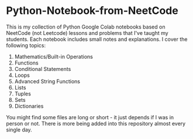 # Python-Notebook-from-NeetCode

This is my collection of Python Google Colab notebooks based on NeetCode (not Leetcode) lessons and problems that I've taught my students. Each notebook includes small notes and explanations. I cover the following topics:

1. Mathematics/Built-in Operations
2. Functions
3. Conditional Statements
4. Loops
5. Advanced String Functions
6. Lists
7. Tuples
8. Sets
9. Dictionaries

You might find some files are long or short - it just depends if I was in person or not. There is more being added into this repository almost every single day.
